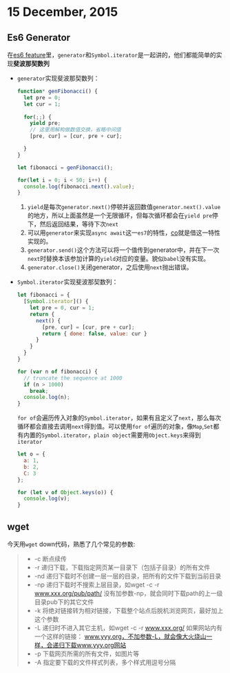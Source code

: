 # 15 December, 2015

## Es6 Generator
在[es6 feature](https://github.com/lukehoban/es6features#generators)里，`generator`和`Symbol.iterator`是一起讲的，他们都能简单的实现**斐波那契数列**

- `generator`实现斐波那契数列：

	```js
	function* genFibonacci() {
	  let pre = 0;
	  let cur = 1;
	  
	  for(;;) {
	    yield pre;
	    // 这里用解构做数值交换，省略中间值
	    [pre, cur] = [cur, pre + cur];
	
	  }
	}
	
	let fibonacci = genFibonacci();
	
	for(let i = 0; i < 50; i++) {
	  console.log(fibonacci.next().value);  
	}
	```
	
	1. `yield`是每次`generator.next()`停顿并返回数值`generator.next().value`的地方，所以上面虽然是一个无限循环，但每次循环都会在`yield pre`停下，然后返回结果，等待下次`next`
	2. 可以用`generator`来实现`async await`这一`es7`的特性，[co](https://www.npmjs.com/package/co)就是借这一特性实现的。
	3. `generator.send()`这个方法可以将一个值传到generator中，并在下一次`next`时替换本该参加计算的`yield`对应的变量。貌似`babel`没有实现。
	4. `generator.close()`关闭generator，之后使用`next`抛出错误。

- `Symbol.iterator`实现斐波那契数列：

	```js
	let fibonacci = {
	  [Symbol.iterator]() {
	    let pre = 0, cur = 1;
	    return {
	      next() {
	        [pre, cur] = [cur, pre + cur];
	        return { done: false, value: cur }
	      }
	    }
	  }
	}
	
	for (var n of fibonacci) {
	  // truncate the sequence at 1000
	  if (n > 1000)
	    break;
	  console.log(n);
	}
	```
	
	`for of`会遍历传入对象的`Symbol.iterator`，如果有且定义了`next`，那么每次循环都会直接去调用`next`得到值。可以使用`for of`遍历的对象，像`Map`,`Set`都有内置的`Symbol.iterator`，`plain object`需要用`Object.keys`来得到`iterator`
	
	```js
	let o = {
	  a: 1,
	  b: 2,
	  C: 3
	};
	
	for (let v of Object.keys(o)) {
	  console.log(v);
	}
	```
	
## wget
今天用`wget` down代码，熟悉了几个常见的参数:

> - -c  断点续传
> - -r  递归下载，下载指定网页某一目录下（包括子目录）的所有文件
> - -nd 递归下载时不创建一层一层的目录，把所有的文件下载到当前目录
> - -np 递归下载时不搜索上层目录，如wget -c -r www.xxx.org/pub/path/
    没有加参数-np，就会同时下载path的上一级目录pub下的其它文件
> - -k  将绝对链接转为相对链接，下载整个站点后脱机浏览网页，最好加上这个参数
> - -L  递归时不进入其它主机，如wget -c -r www.xxx.org/ 如果网站内有一个这样的链接：
    www.yyy.org，不加参数-L，就会像大火烧山一样，会递归下载www.yyy.org网站
> - -p  下载网页所需的所有文件，如图片等
> - -A  指定要下载的文件样式列表，多个样式用逗号分隔

